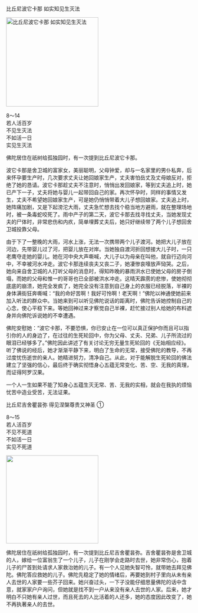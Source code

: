 比丘尼波它卡那 如实知见生灭法

<div class="e2">
<img src="images/fjj-39-1.jpg" width="250" height="242" alt="比丘尼波它卡那 如实知见生灭法"/>
<div>
 <p class="p13-5">8～14<br>
 若人活百岁<br>
 不见生灭法<br>
 不如活一日<br>
 实见生灭法</p> 
</div>
</div>



佛陀居住在祇树给孤独园时，有一次提到比丘尼波它卡那。

波它卡那是舍卫城的富家女，美丽聪明，父母钟爱，却与一名家里的男仆私奔，后来怀孕要生产时，几次要求丈夫让她回娘家生产，丈夫害怕岳丈及丈母娘反对，拒绝了她的恳请。波它卡那趁丈夫不注意时，悄悄出发回娘家，等到丈夫追上时，她已产下一子，丈夫将她与婴儿一起带回自己的家。再次怀孕时，同样的事情又发生，丈夫不希望她回娘家生产，可是她仍悄悄带着大儿子想回娘家。丈夫追上时，她阵痛加剧，又是下起滂沱大雨，丈夫急忙想去找个稳当地方避雨，就在整理场地时，被一条毒蛇咬死了。雨中产子的第二天，波它卡那去找寻找丈夫，当她发现丈夫的尸体时，非常悲伤和内疚，简单埋葬丈夫后，她只好继续带了两个儿子想回舍卫城投靠父母。

由于下了一整晚的大雨，河水上涨，无法一次携带两个儿子渡河。她把大儿子放在河边，先带婴儿过了河，把婴儿放在对岸。当她独自渡河折回想接大儿子时，一只老鹰夺走她的婴儿。她在河中央大声嘶喊，大儿子以为母亲在叫他，就自行迈向河中，不幸被河水冲走。波它卡那连续丧夫又丧二子，她凄惨哀嚎放声恸哭。之后，她向来自舍卫城的人打听父母的消息时，得知昨晚的暴雨洪水已使她父母的房子倒塌，而她的父母和惟一的哥哥也已全部被洪水冲走。这晴天霹雳的悲惨，使她彻彻底底的崩溃，她完全发疯了，她完全没有注意到自己身上的衣服已经脱落，半裸的身体满街狂奔嘶喊：“我的命好苦啊！我好可怜啊！老天啊！”佛陀以神通使她前来加入听法的群众中。当她来到可以听见佛陀说话的距离时，佛陀告诉她控制自己的心念，使心平稳下来。等她回神过来才察觉自己半裸，赶忙接过别人给她的布料遮身并向佛陀诉说她的不幸遭遇。

佛陀安慰她：“波它卡那，不要恐惧，你已安止在一位可以真正保护你而且可以指引你的人的身边了，在过往的生死轮回中，你为父母、丈夫、兄弟、儿子所流过的眼泪已经够多了。”佛陀因此讲述了有关讨论无穷无量生死轮回的《无始相应经》。听了佛说的经后，她才渐渐平静下来，明白了生命的无常，接受佛陀的教导，不再过度忧伤逝世的亲人。她精进努力，清净自己。从此，对于能解脱生死轮回的佛法建立了坚强的信心，最后终于确实彻悟身心五蕴无常变化、苦、空、无我的真理，而证得阿罗汉果。

一个人一生如果不能了知身心五蕴生灭无常、苦、无我的实相，就会在我执的烦恼忧苦中造业受苦，无法证果。

比丘尼吉舍瞿昙弥 得见涅槃尊贵又神圣 ①

<div class="e2">
<div>
 <p class="p13-5">8～15<br>
 若人活百岁<br>
 不见不死道<br>
 不如活一日<br>
 实见不死道</p> 
</div>
<img src="images/fjj-39-2.jpg" width="250" height="239" alt=""/>
</div>

佛陀居住在祇树给孤独园时，有一次提到比丘尼吉舍瞿昙弥。吉舍瞿昙弥是舍卫城的人，嫁给一位富翁生了一个儿子，儿子在刚学会走路时去世，她非常伤心，抱着儿子的尸首到处请求人家救治她的儿子。有一个人见她失智可怜，就带她去拜见佛陀。佛陀答应救她的儿子。佛陀先稳定了她的情绪后，再要她到村子里向从未有亲人去世的人家要一些芥子回来。她兴奋过头，一下子没能仔细思量佛陀的话中含意，就家家户户询问，但她就是找不到一户从来没有亲人去世的人家。后来，她才明白不只她有亲人过世，而且死去的人比活着的人还多，她的态度因此改变了，她不再执著亲人的去世。
